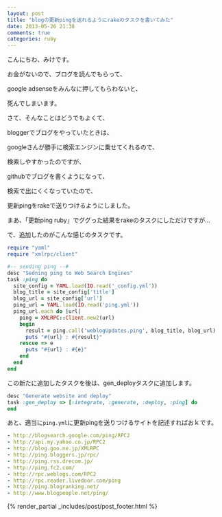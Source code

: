 ```yaml
---
layout: post
title: "blogの更新pingを送れるようにrakeのタスクを書いてみた"
date: 2013-05-26 21:38
comments: true
categories: ruby
---
```


こんにちわ、みけです。

お金がないので、ブログを読んでもらって、

google adsenseをみんなに押してもらわないと、

死んでしまいます。


さて、そんなことはどうでもよくて、

bloggerでブログをやっていたときは、

googleさんが勝手に検索エンジンに乗せてくれるので、

検索しやすかったのですが、

githubでブログを書くようになって、

検索で出にくくなっていたので、

更新pingをrakeで送りつけるようにしました。

まあ、「更新ping ruby」でググった結果をrakeのタスクにしただけですが…

で、追加したのがこんな感じのタスクです。

```ruby rakefile
require "yaml"
require "xmlrpc/client"

#-- sending ping --#
desc "Sedning ping to Web Search Engines"
task :ping do
  site_config = YAML.load(IO.read('_config.yml'))
  blog_title = site_config['title']
  blog_url = site_config['url']
  ping_url = YAML.load(IO.read('ping.yml'))
  ping_url.each do |url|
    ping = XMLRPC::Client.new2(url)
    begin
      result = ping.call('weblogUpdates.ping', blog_title, blog_url)
      puts "#{url} : #{result}"
    rescue => e
      puts "#{url} : #{e}"
    end
  end
end
```

この新たに追加したタスクを後は、gen_deployタスクに追加します。

```ruby rakefile
desc "Generate website and deploy"
task :gen_deploy => [:integrate, :generate, :deploy, :ping] do
end
```


あと、適当に`ping.yml`に更新pingを送りつけるサイトを記述すればおｋです。

```yaml ping.yml
- http://blogsearch.google.com/ping/RPC2
- http://api.my.yahoo.co.jp/RPC2
- http://blog.goo.ne.jp/XMLRPC
- http://ping.bloggers.jp/rpc/
- http://ping.rss.drecom.jp/
- http://ping.fc2.com/
- http://rpc.weblogs.com/RPC2
- http://rpc.reader.livedoor.com/ping
- http://ping.blogranking.net/
- http://www.blogpeople.net/ping/
```

{% render_partial _includes/post/post_footer.html %}

